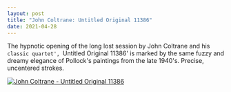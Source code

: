 ```yaml
---
layout: post
title: "John Coltrane: Untitled Original 11386"
date: 2021-04-28
---
```



The hypnotic opening of the long lost session by John Coltrane and his `classic quartet', `Untitled Original 11386' is marked by the same fuzzy and dreamy elegance of Pollock's paintings from the late 1940's. 
Precise, uncentered strokes.

[![John Coltrane - Untitled Original 11386](http://img.youtube.com/vi/sIv4elylwsA/0.jpg)](http://www.youtube.com/watch?v=sIv4elylwsA "John Coltrane - Untitled Original 11386")